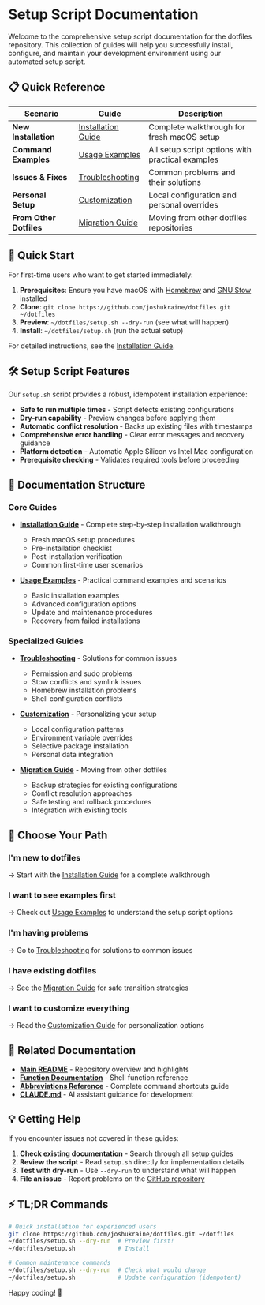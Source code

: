 # Setup Script Documentation

Welcome to the comprehensive setup script documentation for the dotfiles repository. This collection of guides will help you successfully install, configure, and maintain your development environment using our automated setup script.

## 📋 Quick Reference

| Scenario                | Guide                                       | Description                                      |
| ----------------------- | ------------------------------------------- | ------------------------------------------------ |
| **New Installation**    | [Installation Guide](installation-guide.md) | Complete walkthrough for fresh macOS setup       |
| **Command Examples**    | [Usage Examples](usage-examples.md)         | All setup script options with practical examples |
| **Issues & Fixes**      | [Troubleshooting](troubleshooting.md)       | Common problems and their solutions              |
| **Personal Setup**      | [Customization](customization.md)           | Local configuration and personal overrides       |
| **From Other Dotfiles** | [Migration Guide](migration.md)             | Moving from other dotfiles repositories          |

## 🚀 Quick Start

For first-time users who want to get started immediately:

1. **Prerequisites**: Ensure you have macOS with [Homebrew](https://brew.sh) and [GNU Stow](https://www.gnu.org/software/stow/) installed
2. **Clone**: `git clone https://github.com/joshukraine/dotfiles.git ~/dotfiles`
3. **Preview**: `~/dotfiles/setup.sh --dry-run` (see what will happen)
4. **Install**: `~/dotfiles/setup.sh` (run the actual setup)

For detailed instructions, see the [Installation Guide](installation-guide.md).

## 🛠️ Setup Script Features

Our `setup.sh` script provides a robust, idempotent installation experience:

- **Safe to run multiple times** - Script detects existing configurations
- **Dry-run capability** - Preview changes before applying them
- **Automatic conflict resolution** - Backs up existing files with timestamps
- **Comprehensive error handling** - Clear error messages and recovery guidance
- **Platform detection** - Automatic Apple Silicon vs Intel Mac configuration
- **Prerequisite checking** - Validates required tools before proceeding

## 📖 Documentation Structure

### Core Guides

- **[Installation Guide](installation-guide.md)** - Complete step-by-step installation walkthrough
  - Fresh macOS setup procedures
  - Pre-installation checklist
  - Post-installation verification
  - Common first-time user scenarios

- **[Usage Examples](usage-examples.md)** - Practical command examples and scenarios
  - Basic installation examples
  - Advanced configuration options
  - Update and maintenance procedures
  - Recovery from failed installations

### Specialized Guides

- **[Troubleshooting](troubleshooting.md)** - Solutions for common issues
  - Permission and sudo problems
  - Stow conflicts and symlink issues
  - Homebrew installation problems
  - Shell configuration conflicts

- **[Customization](customization.md)** - Personalizing your setup
  - Local configuration patterns
  - Environment variable overrides
  - Selective package installation
  - Personal data integration

- **[Migration Guide](migration.md)** - Moving from other dotfiles
  - Backup strategies for existing configurations
  - Conflict resolution approaches
  - Safe testing and rollback procedures
  - Integration with existing tools

## 🎯 Choose Your Path

### I'm new to dotfiles

→ Start with the [Installation Guide](installation-guide.md) for a complete walkthrough

### I want to see examples first

→ Check out [Usage Examples](usage-examples.md) to understand the setup script options

### I'm having problems

→ Go to [Troubleshooting](troubleshooting.md) for solutions to common issues

### I have existing dotfiles

→ See the [Migration Guide](migration.md) for safe transition strategies

### I want to customize everything

→ Read the [Customization Guide](customization.md) for personalization options

## 🔗 Related Documentation

- **[Main README](../../README.md)** - Repository overview and highlights
- **[Function Documentation](../functions/README.md)** - Shell function reference
- **[Abbreviations Reference](../abbreviations.md)** - Complete command shortcuts guide
- **[CLAUDE.md](../../CLAUDE.md)** - AI assistant guidance for development

## 💡 Getting Help

If you encounter issues not covered in these guides:

1. **Check existing documentation** - Search through all setup guides
2. **Review the script** - Read `setup.sh` directly for implementation details
3. **Test with dry-run** - Use `--dry-run` to understand what will happen
4. **File an issue** - Report problems on the [GitHub repository](https://github.com/joshukraine/dotfiles/issues)

## ⚡ TL;DR Commands

```bash
# Quick installation for experienced users
git clone https://github.com/joshukraine/dotfiles.git ~/dotfiles
~/dotfiles/setup.sh --dry-run  # Preview first!
~/dotfiles/setup.sh            # Install

# Common maintenance commands
~/dotfiles/setup.sh --dry-run  # Check what would change
~/dotfiles/setup.sh            # Update configuration (idempotent)
```

Happy coding! 🚀
